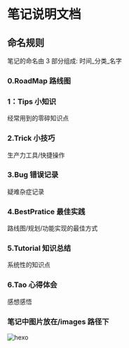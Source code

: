 # 笔记说明文档

## 命名规则

笔记的命名由 3 部分组成: 时间_分类_名字

### 0.RoadMap 路线图

### 1：Tips 小知识

经常用到的零碎知识点

### 2.Trick 小技巧

生产力工具/快捷操作

### 3.Bug 错误记录

疑难杂症记录

### 4.BestPratice 最佳实践

路线图/规划/功能实现的最佳方式

### 5.Tutorial 知识总结

系统性的知识点

### 6.Tao​ 心得体会

感想感悟

### 笔记中图片放在/images 路径下

![hexo](/images/hexo.png)
